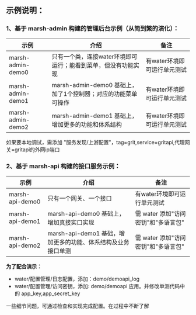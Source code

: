 

## 示例说明：


### 1、基于 marsh-admin 构建的管理后台示例（从简到繁的演化）：

| 示例   | 介绍                                           | 备注                  |
|------|----------------------------------------------|---------------------|
| marsh-admin-demo0 | 只有一个类，连接water环境即可运行；能看到菜单，但没有功能实现            | 有water环境即可运行单元测试 |
| marsh-admin-demo1 | marsh-admin-demo0 基础上，加了1个控制器；对应的功能菜单可操作 | 有water环境即可运行单元测试        |
| marsh-admin-demo2 | marsh-admin-demo1 基础上，增加更多的功能和体系结构            | 有water环境即可运行单元测试        |


如果要本地调试，需添加 "服务发现/上游配置"，tag=grit,service=gritapi,代理网关=gritapi的外网ip端口

### 2、基于 marsh-api 构建的接口服务示例：

| 示例   | 介绍                                    | 备注                       |
|------|---------------------------------------|--------------------------|
| marsh-api-demo0 | 只有一个网关、一个接口                           | 有water环境即可运行单元测试         |
| marsh-api-demo1 | marsh-api-demo0 基础上，增加真接实口实现           | 需 water 添加"访问密钥"和"多语言包"  |
| marsh-api-demo2 | marsh-api-demo1 基础，增加更多的功能、体系结构及业务接口单测 | 需 water 添加"访问密钥"和"多语言包"  |


**为了配合演示：**

* water/配置管理/日志配置，添加：demo/demoapi_log
* water/配置管理/访问密钥，添加: demo/demoapi 应用。并修改单测代码中的 app_key,app_secret_key


一些细节问题，可通过检查和实现完成配置。在过程中不断了解